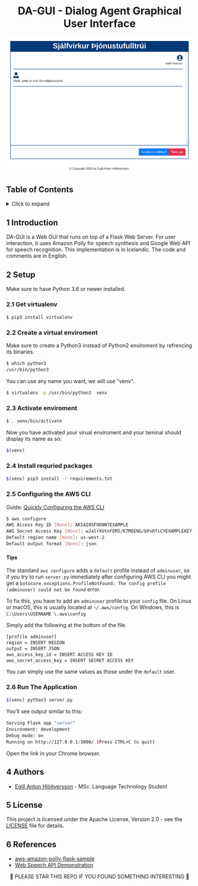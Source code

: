 <h1 align="center">
DA-GUI - Dialog Agent Graphical User Interface
</h1>

<img src="img/screenshot.png" alt="Screenshot" align="center"/>


## Table of Contents
<!-- ⛔️ MD-MAGIC-EXAMPLE:START (TOC:collapse=true&collapseText=Click to expand) -->
<details>
<summary>Click to expand</summary>

1. [Introduction](#1-introduction)
2. [Setup](#3-setup)
3. [Authors](#4-authors)
4. [License](#5-license)
5. [References](#6-references)

</details>
<!-- ⛔️ MD-MAGIC-EXAMPLE:END -->


## 1 Introduction

DA-GUI is a Web GUI that runs on top of a Flask Web Server. 
For user interaction, it uses Amazon Polly for speech synthesis and Google Web API for speech recognition. 
This implementation is in Icelandic. The code and comments are in English.

## 2 Setup

Make sure to have Python 3.6 or newer installed.

### 2.1 Get virtualenv

```bash
$ pip3 install virtualenv
```

### 2.2 Create a virtual enviroment

Make sure to create a Python3 instead of Python2 enviroment by refrencing its binaries.
```bash
$ which python3
/usr/bin/python3
```

You can use any name you want, we will use "venv".
```bash
$ virtualenv -p /usr/bin/python3  venv
```

### 2.3 Activate enviroment

```bash
$ . venv/bin/activate
```

Now you have activated your virual enviroment and your teminal should display its name as so:
```bash
$(venv)
```

### 2.4 Install requried packages
```bash
$(venv) pip3 install -r requirements.txt  
```


### 2.5 Configuring the AWS CLI
Guide: [Quickly Configuring the AWS CLI](https://docs.aws.amazon.com/cli/latest/userguide/cli-chap-configure.html#cli-quick-configuration)

```bash
$ aws configure
AWS Access Key ID [None]: AKIAIOSFODNN7EXAMPLE
AWS Secret Access Key [None]: wJalrXUtnFEMI/K7MDENG/bPxRfiCYEXAMPLEKEY
Default region name [None]: us-west-2
Default output format [None]: json
```

#### Tips
The standard `aws configure` adds a `default` profile instead of `adminuser`, so if you try to run `server.py` immediately after configuring AWS CLI you might get a `botocore.exceptions.ProfileNotFound: The config profile (adminuser) could not be found` error.

To fix this, you have to add an `adminuser` profile to your `config` file. On Linux or macOS, this is usually located at `~/.aws/config`. On Windows, this is `C:\Users\USERNAME \.aws\config`

Simply add the following at the bottom of the file.

```
[profile adminuser]
region = INSERT REGION
output = INSERT JSON
aws_access_key_id = INSERT ACCESS KEY ID
aws_secret_access_key = INSERT SECRET ACCESS KEY
```

You can simply use the same values as those under the `default` user.


### 2.6 Run The Application

```bash
$(venv) python3 server.py
```

You’ll see output similar to this:

```bash
Serving Flask app "server"
Environment: development
Debug mode: on
Running on http://127.0.0.1:5000/ (Press CTRL+C to quit)
```

Open the link in your Chrome browser.

## 4 Authors
* [Egill Anton Hlöðversson](https://github.com/egillanton) - MSc. Language Technology Student

## 5 License
This project is licensed under the Apache License, Version 2.0 - see the [LICENSE](LICENSE) file for details.

## 6 References
* [aws-amazon-polly-flask-sample](https://github.com/spaceraccoon/aws-amazon-polly-flask-sample)
* [Web Speech API Demonstration](https://www.google.com/intl/en/chrome/demos/speech.html)

<p align="center">
🌟 PLEASE STAR THIS REPO IF YOU FOUND SOMETHING INTERESTING 🌟
</p>